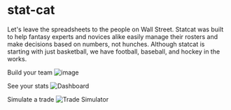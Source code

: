 # stat-cat
Let's leave the spreadsheets to the people on Wall Street. Statcat was built to help fantasy experts and novices alike easily manage their rosters and make decisions based on numbers, not hunches. Although statcat is starting with just basketball, we have football, baseball, and hockey in the works.

Build your team
![image](https://s5.gifyu.com/images/gif_try2.gif)


See your stats ![Dashboard](https://gifyu.com/image/vBeY)

Simulate a trade ![Trade Simulator](https://s5.gifyu.com/images/trade_speedup.gif)
